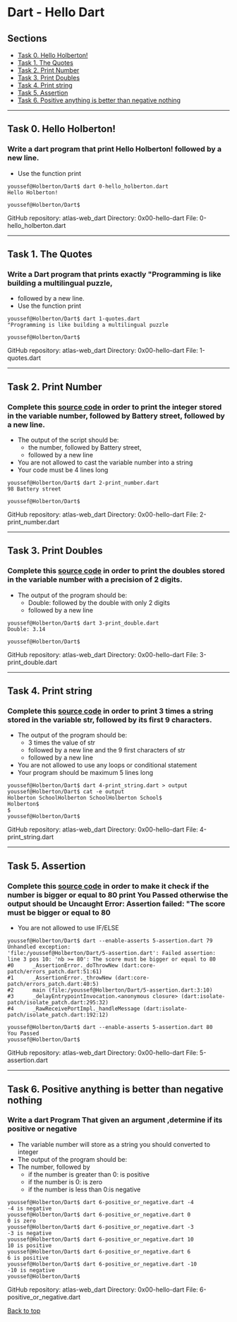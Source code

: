# Dart - Hello Dart

## Sections
<a name="Sections"></a>
* [Task 0. Hello Holberton!](#helloHolberton)
* [Task 1. The Quotes](#theQuotes)
* [Task 2. Print Number](#printNumber)
* [Task 3. Print Doubles](#printDoubles)
* [Task 4. Print string](#printString)
* [Task 5. Assertion](#assertion)
* [Task 6. Positive anything is better than negative nothing](#positiveAnythingIsBetter)

__________________________________________________________________________________________________________________________________________
## Task 0. Hello Holberton!
<a name="helloHolberton"></a>

### Write a dart program that print Hello Holberton! followed by a new line.
- Use the function print

```
youssef@Holberton/Dart$ dart 0-hello_holberton.dart
Hello Holberton!

youssef@Holberton/Dart$
```

GitHub repository: atlas-web_dart
Directory: 0x00-hello-dart
File: 0-hello_holberton.dart
__________________________________________________________________________________________________________________________________________
## Task 1. The Quotes
<a name="theQuotes"></a>

### Write a Dart program that prints exactly "Programming is like building a multilingual puzzle,
- followed by a new line.
- Use the function print

```
youssef@Holberton/Dart$ dart 1-quotes.dart
"Programming is like building a multilingual puzzle

youssef@Holberton/Dart$
```

GitHub repository: atlas-web_dart
Directory: 0x00-hello-dart
File: 1-quotes.dart
__________________________________________________________________________________________________________________________________________
## Task 2. Print Number
<a name="printNumber"></a>

### Complete this [source code](https://s3.eu-west-3.amazonaws.com/hbtn.intranet/uploads/misc/2022/4/cd4e50dbcd9a9b6e40556d98f77e7c35315d0e45.dart?X-Amz-Algorithm=AWS4-HMAC-SHA256&X-Amz-Credential=AKIA4MYA5JM5DUTZGMZG%2F20240609%2Feu-west-3%2Fs3%2Faws4_request&X-Amz-Date=20240609T195234Z&X-Amz-Expires=86400&X-Amz-SignedHeaders=host&X-Amz-Signature=db5bf9d30b9ffe505af5deee607a0da0ab50c6ae14e89679bc5d8d6a2c0447a4) in order to print the integer stored in the variable number, followed by Battery street, followed by a new line.
- The output of the script should be:
  - the number, followed by Battery street,
  - followed by a new line
- You are not allowed to cast the variable number into a string
- Your code must be 4 lines long

```
youssef@Holberton/Dart$ dart 2-print_number.dart
98 Battery street

youssef@Holberton/Dart$
```

GitHub repository: atlas-web_dart
Directory: 0x00-hello-dart
File: 2-print_number.dart
__________________________________________________________________________________________________________________________________________
## Task 3. Print Doubles
<a name="printDoubles"></a>

### Complete this [source code](https://s3.eu-west-3.amazonaws.com/hbtn.intranet/uploads/misc/2022/4/051815b2558a755331852082a54a55c046eecbe1.dart?X-Amz-Algorithm=AWS4-HMAC-SHA256&X-Amz-Credential=AKIA4MYA5JM5DUTZGMZG%2F20240609%2Feu-west-3%2Fs3%2Faws4_request&X-Amz-Date=20240609T195225Z&X-Amz-Expires=86400&X-Amz-SignedHeaders=host&X-Amz-Signature=621a86c3cd221de5ea3d3a7c7bfb66bb3ca6eba208cc7b7e27a70bb0550c36b0) in order to print the doubles stored in the variable number with a precision of 2 digits.
- The output of the program should be:
  - Double: followed by the double with only 2 digits
  - followed by a new line

```
youssef@Holberton/Dart$ dart 3-print_double.dart
Double: 3.14

youssef@Holberton/Dart$
```

GitHub repository: atlas-web_dart
Directory: 0x00-hello-dart
File: 3-print_double.dart
__________________________________________________________________________________________________________________________________________
## Task 4. Print string
<a name="printString"></a>

### Complete this [source code](https://s3.eu-west-3.amazonaws.com/hbtn.intranet/uploads/misc/2022/4/eee3f8d0682099ca65dd48eacfb636114eb2bdcf.dart?X-Amz-Algorithm=AWS4-HMAC-SHA256&X-Amz-Credential=AKIA4MYA5JM5DUTZGMZG%2F20240609%2Feu-west-3%2Fs3%2Faws4_request&X-Amz-Date=20240609T195202Z&X-Amz-Expires=86400&X-Amz-SignedHeaders=host&X-Amz-Signature=743d948b674a57f11c46da9cb249a5f3a60704eee9dffffb69894fa75bbd280e) in order to print 3 times a string stored in the variable str, followed by its first 9 characters.
- The output of the program should be:
  - 3 times the value of str
  - followed by a new line and the 9 first characters of str
  - followed by a new line
- You are not allowed to use any loops or conditional statement
- Your program should be maximum 5 lines long

```
youssef@Holberton/Dart$ dart 4-print_string.dart > output 
youssef@Holberton/Dart$ cat -e output
Holberton SchoolHolberton SchoolHolberton School$
Holberton$
$
youssef@Holberton/Dart$
```

GitHub repository: atlas-web_dart
Directory: 0x00-hello-dart
File:  4-print_string.dart
__________________________________________________________________________________________________________________________________________
## Task 5. Assertion
<a name="assertion"></a>

### Complete this [source code](https://s3.eu-west-3.amazonaws.com/hbtn.intranet/uploads/misc/2022/4/ce138aade1ae35689b202d8ddba3280e0b476bf5.dart?X-Amz-Algorithm=AWS4-HMAC-SHA256&X-Amz-Credential=AKIA4MYA5JM5DUTZGMZG%2F20240609%2Feu-west-3%2Fs3%2Faws4_request&X-Amz-Date=20240609T195149Z&X-Amz-Expires=86400&X-Amz-SignedHeaders=host&X-Amz-Signature=4991f2a8227ce31e46050065f1e2ef74406db4af22422527ff885a2f31063cbb) in order to make it check if the number is bigger or equal to 80 print You Passed otherwise the output should be Uncaught Error: Assertion failed: "The score must be bigger or equal to 80
- You are not allowed to use IF/ELSE

```
youssef@Holberton/Dart$ dart --enable-asserts 5-assertion.dart 79
Unhandled exception:
'file:/youssef@Holberton/Dart/5-assertion.dart': Failed assertion: line 3 pos 10: 'nb >= 80': The score must be bigger or equal to 80
#0      _AssertionError._doThrowNew (dart:core-patch/errors_patch.dart:51:61)
#1      _AssertionError._throwNew (dart:core-patch/errors_patch.dart:40:5)
#2      main (file:/youssef@Holberton/Dart/5-assertion.dart:3:10)
#3      _delayEntrypointInvocation.<anonymous closure> (dart:isolate-patch/isolate_patch.dart:295:32)
#4      _RawReceivePortImpl._handleMessage (dart:isolate-patch/isolate_patch.dart:192:12)

youssef@Holberton/Dart$ dart --enable-asserts 5-assertion.dart 80
You Passed
youssef@Holberton/Dart$ 
```

GitHub repository: atlas-web_dart
Directory: 0x00-hello-dart
File: 5-assertion.dart
__________________________________________________________________________________________________________________________________________
## Task 6. Positive anything is better than negative nothing
<a name="positiveAnythingIsBetter"></a>

### Write a dart Program That given an argument ,determine if its positive or negative
- The variable number will store as a string you should converted to integer
- The output of the program should be:
- The number, followed by
  - if the number is greater than 0: is positive
  - if the number is 0: is zero
  - if the number is less than 0:is negative

```
youssef@Holberton/Dart$ dart 6-positive_or_negative.dart -4
-4 is negative
youssef@Holberton/Dart$ dart 6-positive_or_negative.dart 0
0 is zero
youssef@Holberton/Dart$ dart 6-positive_or_negative.dart -3
-3 is negative
youssef@Holberton/Dart$ dart 6-positive_or_negative.dart 10
10 is positive
youssef@Holberton/Dart$ dart 6-positive_or_negative.dart 6
6 is positive
youssef@Holberton/Dart$ dart 6-positive_or_negative.dart -10
-10 is negative
youssef@Holberton/Dart$
```

GitHub repository: atlas-web_dart
Directory: 0x00-hello-dart
File: 6-positive_or_negative.dart

[Back to top](#Sections)